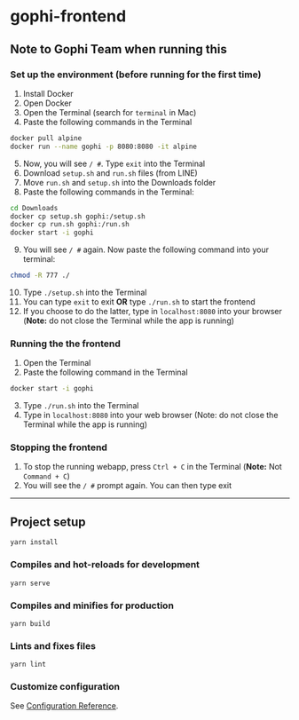 # gophi-frontend

## Note to Gophi Team when running this

### Set up the environment (before running for the first time)

1. Install Docker
2. Open Docker
3. Open the Terminal (search for `terminal` in Mac)
4. Paste the following commands in the Terminal
```bash
docker pull alpine
docker run --name gophi -p 8080:8080 -it alpine
```
5. Now, you will see `/ #`. Type `exit` into the Terminal
6. Download `setup.sh` and `run.sh` files (from LINE)
7. Move `run.sh` and `setup.sh` into the Downloads folder
8. Paste the following commands in the Terminal:
```bash
cd Downloads
docker cp setup.sh gophi:/setup.sh
docker cp run.sh gophi:/run.sh
docker start -i gophi
```
9. You will see `/ #` again. Now paste the following command into your terminal:
```bash
chmod -R 777 ./
```
10. Type `./setup.sh` into the Terminal
11. You can type `exit` to exit   **OR**   type `./run.sh` to start the frontend
12. If you choose to do the latter, type in `localhost:8080` into your browser (**Note:** do not close the Terminal while the app is running)

### Running the the frontend

1. Open the Terminal 
2. Paste the following command in the Terminal
```bash
docker start -i gophi
```
3. Type `./run.sh` into the Terminal
4. Type in `localhost:8080` into your web browser (Note: do not close the Terminal while the app is running)

### Stopping the frontend

1. To stop the running webapp, press `Ctrl + C` in the Terminal (**Note:** Not `Command + C`)
2. You will see the `/ #` prompt again. You can then type exit


<hr/>

## Project setup
```
yarn install
```

### Compiles and hot-reloads for development
```
yarn serve
```

### Compiles and minifies for production
```
yarn build
```

### Lints and fixes files
```
yarn lint
```

### Customize configuration
See [Configuration Reference](https://cli.vuejs.org/config/).
